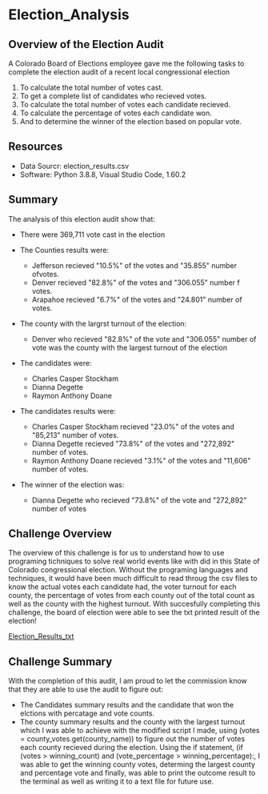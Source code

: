 # Election_Analysis

## Overview of the Election Audit
A Colorado Board of Elections employee gave me the following tasks to complete the election audit of a recent local congressional election

1. To calculate the total number of votes cast.
2. To get a complete list of candidates who recieved votes.
3. To calculate the total number of votes each candidate recieved.
4. To calculate the percentage of votes each candidate won.
5. And to determine the winner of the election based on popular vote.

## Resources
- Data Sourcr: election_results.csv
- Software: Python 3.8.8, Visual Studio Code, 1.60.2

## Summary
The analysis of this election audit show that:
- There were 369,711 vote cast in the election

- The Counties results were:
  - Jefferson recieved "10.5%" of the votes and "35.855" number ofvotes.
  - Denver recieved "82.8%" of the votes and "306.055" number f votes.
  - Arapahoe recieved "6.7%" of the votes and "24.801" number of votes.
 
- The county with the largrst turnout of the election:
  - Denver who recieved "82.8%" of the vote and "306.055" number of vote was the county with the largest turnout of the election
  
- The candidates were:
  - Charles Casper Stockham
  - Dianna Degette
  - Raymon Anthony Doane
  
- The candidates results were:
  - Charles Casper Stockham recieved "23.0%" of the votes and "85,213" number of votes. 
  - Dianna Degette recieved "73.8%" of the votes and "272,892" number of votes. 
  - Raymon Anthony Doane recieved "3.1%" of the votes and "11,606" number of votes.
  
- The winner of the election was:
  - Dianna Degette who recieved "73.8%" of the vote and "272,892" number of votes

## Challenge Overview
The overview of this challenge is for us to understand how to use programing tichniques to solve real world events like with did in this State of Colorado congressional election. Without the programing languages and techniques, it would have been much difficult to read throug the csv files to know the actual votes each candidate had, the voter turnout for each county, the percentage of votes from each county out of the total count as well as the county with the highest turnout. With succesfully completing this challenge, the board of election were able to see the txt printed result of the election!

[Election_Results_txt](https://user-images.githubusercontent.com/34757498/136705315-3dadeace-59d1-4ec7-b5b8-3e9eea88a480.png)

## Challenge Summary
With the completion of this audit, I am proud to let the commission know that they are able to use the audit to figure out:
- The Candidates summary results and the candidate that won the elctions with percatage and vote counts.
- The county summary results and the county with the largest turnout which I was able to achieve with the modified script I made, using (votes = county_votes.get(county_name)) to figure out the number of votes each county recieved during the election. Using the if statement, (if (votes > winning_count) and (vote_percentage > winning_percentage):, I was able to get the winning county votes, determing the largest county and percentage vote and finally, was able to print the outcome result to the terminal as well as writing it to a text file for future use.


